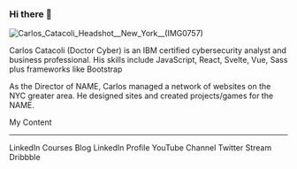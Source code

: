 ### Hi there 👋
![Carlos_Catacoli_Headshot__New_York__(IMG0757)](https://user-images.githubusercontent.com/65633642/166110390-4e6bc7a0-8e6e-4e7b-8c36-1ed49b605bdd.jpg)

Carlos Catacoli (Doctor Cyber) is an IBM certified cybersecurity analyst and business professional. His skills include JavaScript, React, Svelte, Vue, Sass plus frameworks like Bootstrap 

As the Director of NAME, Carlos managed a network of  websites on the NYC greater area. He designed  sites and created  projects/games for the NAME.

My Content
______________________________________________________________________________________________________________________________________________
LinkedIn Courses
Blog
LinkedIn Profile
YouTube Channel
Twitter Stream
Dribbble
<!--
**Doctor-Cyber/Doctor-Cyber** is a ✨ _special_ ✨ repository because its `README.md` (this file) appears on your GitHub profile.

Here are some ideas to get you started:

- 🔭 I’m currently working on ...
- 🌱 I’m currently learning ...
- 👯 I’m looking to collaborate on ...
- 🤔 I’m looking for help with ...
- 💬 Ask me about ...
- 📫 How to reach me: ...
- 😄 Pronouns: ...
- ⚡ Fun fact: ...
-->
